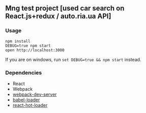 ## Mng test project [used car search on React.js+redux / auto.ria.ua API]

### Usage

```
npm install
DEBUG=true npm start
open http://localhost:3000
```

If you are on windows, run `set DEBUG=true && npm start` instead.

### Dependencies

* React
* Webpack
* [webpack-dev-server](https://github.com/webpack/webpack-dev-server)
* [babel-loader](https://github.com/babel/babel-loader)
* [react-hot-loader](https://github.com/gaearon/react-hot-loader)
